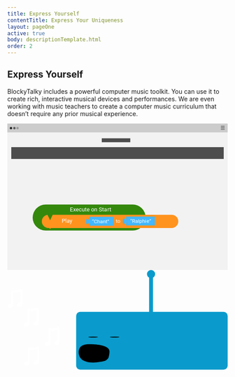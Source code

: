 ```yaml
---
title: Express Yourself
contentTitle: Express Your Uniqueness
layout: pageOne
active: true
body: descriptionTemplate.html
order: 2
---
```

<section class="greenSection" id="expressYourself">
<h2 class="text-center"> Express Yourself </h2>
<div class="container">
  <div class="row">
    <div class="col-sm-offset-3 col-sm-6">
      <p class="text-center">BlockyTalky includes a powerful computer music toolkit. You can use it to create rich, interactive musical devices and performances. We are even working with music teachers to create a computer music curriculum that doesn’t require any prior musical experience.</p>
    </div>
  </div>
  <div class="row">
    <div class="col-sm-6">
      <svg xmlns="http://www.w3.org/2000/svg" viewBox="0 0 626.78 416.92"><defs><style>.cls-1{fill:#ccc;}.cls-2{fill:#f2f2f2;}.cls-3{fill:#282828;}.cls-4{fill:#9b9b9b;}.cls-5{fill:#5b5b5b;}.cls-6{fill:gray;}.cls-7{fill:#4d4d4d;}.cls-8{fill:#34880c;}.cls-9{fill:#ff931e;}.cls-10{fill:#43b7ff;}.cls-11,.cls-12{font-size:14.66px;}.cls-11,.cls-12,.cls-15{fill:#fff;font-family:Roboto-Medium, Roboto;}.cls-12{letter-spacing:-0.01em;}.cls-13{letter-spacing:0em;}.cls-14{letter-spacing:-0.01em;}.cls-15{font-size:16px;}.cls-16{letter-spacing:0.02em;}</style></defs><title>expressYourselfCode_2</title><g id="Layer_2" data-name="Layer 2"><g id="expressYourselfCode"><rect class="cls-1" width="626.78" height="416.92"/><rect class="cls-2" y="25.18" width="626.78" height="391.74"/><circle class="cls-3" cx="10.31" cy="12.99" r="3.31"/><circle class="cls-4" cx="28.99" cy="12.99" r="3.31"/><circle class="cls-5" cx="20.03" cy="13.03" r="3.31"/><rect class="cls-6" x="607.2" y="6.13" width="11.19" height="2.8" rx="1.19" ry="1.19"/><rect class="cls-6" x="607.2" y="10.6" width="11.19" height="2.8" rx="1.19" ry="1.19"/><rect class="cls-6" x="607.2" y="15.07" width="11.19" height="2.8" rx="1.19" ry="1.19"/><rect class="cls-7" x="11.19" y="67.15" width="604.39" height="33.58"/><rect class="cls-7" x="268.62" y="41.97" width="81.15" height="11.19"/><path class="cls-8" d="M393.6,267.45a36.94,36.94,0,0,1-36.94,36.94H108.93A36.94,36.94,0,0,1,72,267.45h0a36.94,36.94,0,0,1,36.94-36.94H356.66a36.94,36.94,0,0,1,36.94,36.94Z"/><path class="cls-9" d="M486.32,278.32a18.83,18.83,0,0,1-18.83,18.83H116.9a18.83,18.83,0,0,1-18.83-18.83h0a18.83,18.83,0,0,1,18.83-18.83H467.49a18.83,18.83,0,0,1,18.83,18.83Z"/><polygon class="cls-9" points="121.62 300.86 118.47 294.25 124.76 294.25 121.62 300.86"/><polygon class="cls-8" points="121.62 275.26 112.22 255.14 131.02 255.14 121.62 275.26"/><rect class="cls-10" x="233.21" y="265.4" width="69.8" height="25.26"/><path class="cls-10" d="M233.36,282.5l-5.69,3.92a3.67,3.67,0,0,1-3.67-3.67v-8.07a3.67,3.67,0,0,1,3.67-3.67l5.69,3.17Z"/><text class="cls-11" transform="translate(241.01 283.31)">“Chant”</text><text class="cls-12" transform="translate(308.32 281.85)">t<tspan class="cls-13" x="4.66" y="0">o</tspan></text><rect class="cls-10" x="337.9" y="264.71" width="81.73" height="25.26"/><path class="cls-10" d="M338.05,281.81l-5.69,3.92a3.67,3.67,0,0,1-3.67-3.67V274a3.67,3.67,0,0,1,3.67-3.67l5.69,3.17Z"/><text class="cls-11" transform="translate(349.61 281.95)">“Ralphi<tspan class="cls-14" x="46.62" y="0">e</tspan><tspan x="54.38" y="0">”</tspan></text><text class="cls-15" transform="translate(177.97 250.39)">Execute on Sta<tspan class="cls-16" x="106.46" y="0">r</tspan><tspan x="112.48" y="0">t</tspan></text><text class="cls-15" transform="translate(154.69 282.27)">Play</text></g></g></svg>
    </div> <!--col-->
  <div class="col-md-offset-1 col-sm-5">
    <svg xmlns="http://www.w3.org/2000/svg" viewBox="0 0 681.81 308.43"><defs><style>.\33 5668403-130b-4525-b71a-5a6314108f55,.\35 f5bf31c-bab8-457a-be01-004f4ceb1d12,.ceb6e554-89a3-45ba-bf72-1862bab7a513{fill:#fff;stroke:#fff;}.\33 5668403-130b-4525-b71a-5a6314108f55,.\35 f5bf31c-bab8-457a-be01-004f4ceb1d12,.\37 0fa943d-a576-4578-86d3-15dcedfa6312,.ceb6e554-89a3-45ba-bf72-1862bab7a513{stroke-miterlimit:10;}.\33 5668403-130b-4525-b71a-5a6314108f55{stroke-width:5px;}.\35 f5bf31c-bab8-457a-be01-004f4ceb1d12{stroke-width:4.91px;}.a3a82240-e0b0-488f-8da4-e7838f88fb5b{fill:#0a9bcc;}.\37 0fa943d-a576-4578-86d3-15dcedfa6312{fill:none;stroke:#0a9bcc;stroke-width:12px;}</style></defs><title>Asset 8</title><g id="ce4419a0-b96c-4de7-8a68-fc5c148b980b" data-name="Layer 2"><g id="ab6b6274-acb0-48a3-bc8e-0da2b09b4e58" data-name="Layer 1"><ellipse class="ceb6e554-89a3-45ba-bf72-1862bab7a513" cx="59.46" cy="168.72" rx="8.46" ry="5.98" transform="translate(-26.81 12.01) rotate(-9.42)"/><line class="35668403-130b-4525-b71a-5a6314108f55" x1="65.25" y1="168.01" x2="65.25" y2="121.01"/><ellipse class="ceb6e554-89a3-45ba-bf72-1862bab7a513" cx="88.53" cy="165.21" rx="8.46" ry="5.98" transform="translate(-25.85 16.72) rotate(-9.42)"/><line class="35668403-130b-4525-b71a-5a6314108f55" x1="94.25" y1="165.01" x2="94.31" y2="117.57"/><path class="5f5bf31c-bab8-457a-be01-004f4ceb1d12" d="M67.08,123.35a33.18,33.18,0,0,0,26.08-3.7"/><line class="ceb6e554-89a3-45ba-bf72-1862bab7a513" x1="63.19" y1="163.3" x2="63.24" y2="121"/><line class="ceb6e554-89a3-45ba-bf72-1862bab7a513" x1="67.77" y1="168.42" x2="67.9" y2="126.04"/><line class="ceb6e554-89a3-45ba-bf72-1862bab7a513" x1="96.61" y1="165.02" x2="96.62" y2="117.59"/><line class="ceb6e554-89a3-45ba-bf72-1862bab7a513" x1="91.82" y1="159.92" x2="91.94" y2="123.04"/><line class="ceb6e554-89a3-45ba-bf72-1862bab7a513" x1="97.13" y1="117.47" x2="91.81" y2="117.41"/><line class="ceb6e554-89a3-45ba-bf72-1862bab7a513" x1="68.08" y1="120.55" x2="62.76" y2="120.49"/><path class="ceb6e554-89a3-45ba-bf72-1862bab7a513" d="M92.07,117.34A32.91,32.91,0,0,1,68,120.53"/><path class="ceb6e554-89a3-45ba-bf72-1862bab7a513" d="M68.26,126.54a39.7,39.7,0,0,0,23.43-3.06"/><ellipse class="ceb6e554-89a3-45ba-bf72-1862bab7a513" cx="8.9" cy="110.94" rx="8.46" ry="5.98" transform="translate(-18.04 2.95) rotate(-9.42)"/><line class="35668403-130b-4525-b71a-5a6314108f55" x1="14.69" y1="110.23" x2="14.69" y2="63.23"/><ellipse class="ceb6e554-89a3-45ba-bf72-1862bab7a513" cx="37.96" cy="107.43" rx="8.46" ry="5.98" transform="translate(-17.07 7.66) rotate(-9.42)"/><line class="35668403-130b-4525-b71a-5a6314108f55" x1="43.69" y1="107.23" x2="43.75" y2="59.79"/><path class="5f5bf31c-bab8-457a-be01-004f4ceb1d12" d="M16.52,65.58a33.18,33.18,0,0,0,26.08-3.7"/><line class="ceb6e554-89a3-45ba-bf72-1862bab7a513" x1="12.63" y1="105.53" x2="12.68" y2="63.23"/><line class="ceb6e554-89a3-45ba-bf72-1862bab7a513" x1="17.21" y1="110.64" x2="17.34" y2="68.27"/><line class="ceb6e554-89a3-45ba-bf72-1862bab7a513" x1="46.05" y1="107.25" x2="46.06" y2="59.81"/><line class="ceb6e554-89a3-45ba-bf72-1862bab7a513" x1="41.26" y1="102.15" x2="41.37" y2="65.27"/><line class="ceb6e554-89a3-45ba-bf72-1862bab7a513" x1="46.57" y1="59.69" x2="41.25" y2="59.63"/><line class="ceb6e554-89a3-45ba-bf72-1862bab7a513" x1="17.52" y1="62.77" x2="12.2" y2="62.71"/><path class="ceb6e554-89a3-45ba-bf72-1862bab7a513" d="M41.5,59.57a32.91,32.91,0,0,1-24.1,3.19"/><path class="ceb6e554-89a3-45ba-bf72-1862bab7a513" d="M17.7,68.77a39.7,39.7,0,0,0,23.43-3.06"/><ellipse class="ceb6e554-89a3-45ba-bf72-1862bab7a513" cx="124.24" cy="228.91" rx="8.46" ry="5.98" transform="translate(-35.79 23.42) rotate(-9.42)"/><line class="35668403-130b-4525-b71a-5a6314108f55" x1="130.02" y1="228.2" x2="130.02" y2="181.2"/><ellipse class="ceb6e554-89a3-45ba-bf72-1862bab7a513" cx="153.3" cy="225.4" rx="8.46" ry="5.98" transform="translate(-34.83 28.13) rotate(-9.42)"/><line class="35668403-130b-4525-b71a-5a6314108f55" x1="159.02" y1="225.2" x2="159.09" y2="177.76"/><path class="5f5bf31c-bab8-457a-be01-004f4ceb1d12" d="M131.86,183.54a33.18,33.18,0,0,0,26.08-3.7"/><line class="ceb6e554-89a3-45ba-bf72-1862bab7a513" x1="127.96" y1="223.49" x2="128.01" y2="181.19"/><line class="ceb6e554-89a3-45ba-bf72-1862bab7a513" x1="132.55" y1="228.61" x2="132.67" y2="186.23"/><line class="ceb6e554-89a3-45ba-bf72-1862bab7a513" x1="161.38" y1="225.21" x2="161.4" y2="177.77"/><line class="ceb6e554-89a3-45ba-bf72-1862bab7a513" x1="156.59" y1="220.11" x2="156.71" y2="183.23"/><line class="ceb6e554-89a3-45ba-bf72-1862bab7a513" x1="161.91" y1="177.66" x2="156.59" y2="177.59"/><line class="ceb6e554-89a3-45ba-bf72-1862bab7a513" x1="132.85" y1="180.74" x2="127.53" y2="180.68"/><path class="ceb6e554-89a3-45ba-bf72-1862bab7a513" d="M156.84,177.53a32.91,32.91,0,0,1-24.1,3.19"/><path class="ceb6e554-89a3-45ba-bf72-1862bab7a513" d="M133,186.73a39.7,39.7,0,0,0,23.43-3.06"/><ellipse class="ceb6e554-89a3-45ba-bf72-1862bab7a513" cx="61" cy="289.27" rx="8.46" ry="5.98" transform="translate(-46.52 13.89) rotate(-9.42)"/><line class="35668403-130b-4525-b71a-5a6314108f55" x1="66.79" y1="288.56" x2="66.79" y2="241.56"/><ellipse class="ceb6e554-89a3-45ba-bf72-1862bab7a513" cx="90.07" cy="285.75" rx="8.46" ry="5.98" transform="translate(-45.56 18.6) rotate(-9.42)"/><line class="35668403-130b-4525-b71a-5a6314108f55" x1="95.79" y1="285.56" x2="95.86" y2="238.11"/><path class="5f5bf31c-bab8-457a-be01-004f4ceb1d12" d="M68.62,243.9a33.18,33.18,0,0,0,26.08-3.7"/><line class="ceb6e554-89a3-45ba-bf72-1862bab7a513" x1="64.73" y1="283.85" x2="64.78" y2="241.55"/><line class="ceb6e554-89a3-45ba-bf72-1862bab7a513" x1="69.31" y1="288.97" x2="69.44" y2="246.59"/><line class="ceb6e554-89a3-45ba-bf72-1862bab7a513" x1="98.38" y1="285.73" x2="98.38" y2="237.51"/><line class="ceb6e554-89a3-45ba-bf72-1862bab7a513" x1="93.43" y1="280.44" x2="93.48" y2="243.59"/><line class="ceb6e554-89a3-45ba-bf72-1862bab7a513" x1="98.67" y1="238.01" x2="93.36" y2="237.95"/><line class="ceb6e554-89a3-45ba-bf72-1862bab7a513" x1="69.62" y1="241.1" x2="64.3" y2="241.04"/><path class="ceb6e554-89a3-45ba-bf72-1862bab7a513" d="M93.61,237.89a32.91,32.91,0,0,1-24.1,3.19"/><path class="ceb6e554-89a3-45ba-bf72-1862bab7a513" d="M69.8,247.09A39.7,39.7,0,0,0,93.23,244"/></g><g id="456ab513-fc33-4722-864d-d23801c66d12" data-name="expressBT"><rect class="a3a82240-e0b0-488f-8da4-e7838f88fb5b" x="212.94" y="129.43" width="468.87" height="179" rx="12.49" ry="12.49"/><line class="70fa943d-a576-4578-86d3-15dcedfa6312" x1="444.74" y1="154.84" x2="444.74" y2="12"/><circle class="a3a82240-e0b0-488f-8da4-e7838f88fb5b" cx="444.74" cy="12.63" r="12.63"/><ellipse cx="265.41" cy="207.65" rx="14.93" ry="1.29"/><path d="M266.55,230.15c6.1.28,45.12,2.55,49.13,18.67,1.4,5.62-.84,15.42-2.22,21.46-.78,3.42-7,9.75-12,11.2-14.15,4.07-61.16,12.24-76-10.27-5.91-9-6.68-22.8-.51-31.32C233.06,228.74,249.77,229.39,266.55,230.15Z"/><ellipse cx="332.11" cy="207.64" rx="14.93" ry="1.29"/></g></g></svg>
  </div>
  </div> <!--row-->
  <div class="row">
    <div class="text-center">
      <a href="#impactYourWorld"><i class="fa fa-chevron-circle-down fa-5x" aria-hidden="true"></i></a>
    </div> <!-- col -->
  </div> <!-- row -->
</div>
</section>
